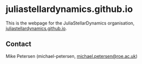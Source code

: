 # juliastellardynamics.github.io

This is the webpage for the JuliaStellarDynamics organisation, [juliastellardynamics.github.io](https://juliastellardynamics.github.io).

## Contact

Mike Petersen (michael-petersen, michael.petersen@roe.ac.uk)

